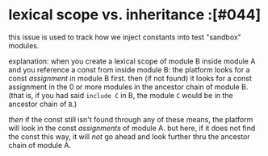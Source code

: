 # lexical scope vs. inheritance :[#044]

this issue is used to track how we inject constants into test "sandbox"
modules.

explanation: when you create a lexical scope of module B inside module A
and you reference a const from inside module B: the platform looks for a
const *assignment* in module B first. then (if not found) it looks for a
const assignment in the 0 or more modules in the ancestor chain of module
B. (that is, if you had said `include C` in B, the module `C` would be in
the ancestor chain of `B`.)

*then* if the const still isn't found through any of these means, the
platform will look in the const *assignments* of module A. but here, if it
does not find the const this way, it will *not* go ahead and look further
thru the ancestor chain of module A.
